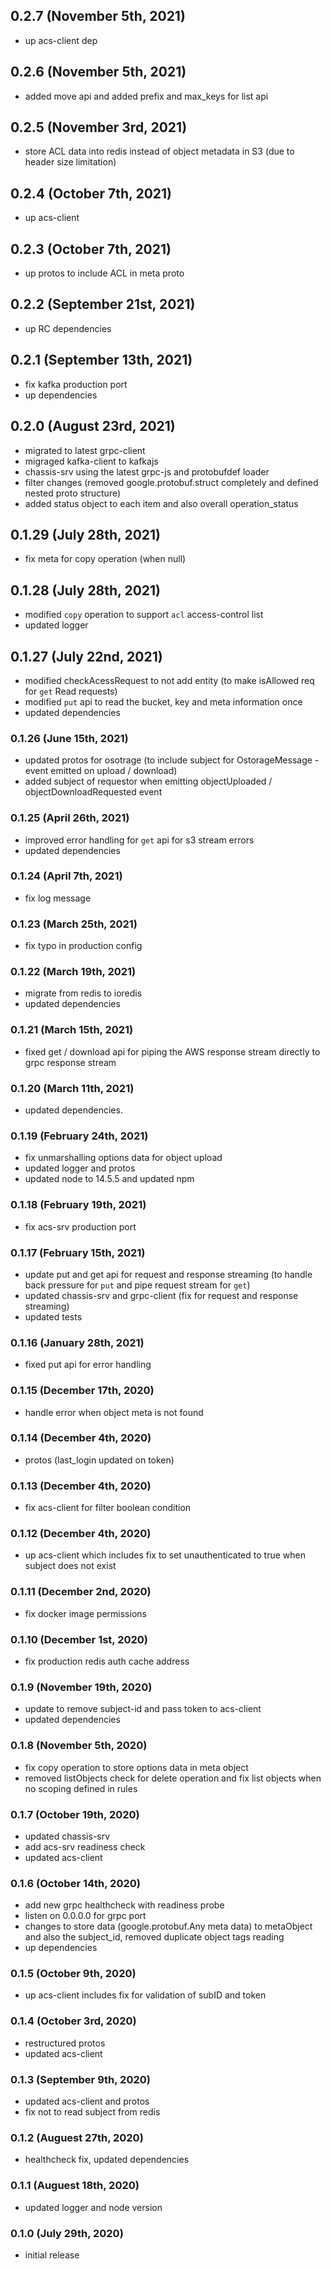 ## 0.2.7 (November 5th, 2021)

- up acs-client dep

## 0.2.6 (November 5th, 2021)

- added move api and added prefix and max_keys for list api

## 0.2.5 (November 3rd, 2021)

- store ACL data into redis instead of object metadata in S3 (due to header size limitation)

## 0.2.4 (October 7th, 2021)

- up acs-client

## 0.2.3 (October 7th, 2021)

- up protos to include ACL in meta proto

## 0.2.2 (September 21st, 2021)

- up RC dependencies

## 0.2.1 (September 13th, 2021)

- fix kafka production port
- up dependencies

## 0.2.0 (August 23rd, 2021)

- migrated to latest grpc-client
- migraged kafka-client to kafkajs
- chassis-srv using the latest grpc-js and protobufdef loader
- filter changes (removed google.protobuf.struct completely and defined nested proto structure)
- added status object to each item and also overall operation_status

## 0.1.29 (July 28th, 2021)

- fix meta for copy operation (when null)

## 0.1.28 (July 28th, 2021)

- modified `copy` operation to support `acl` access-control list
- updated logger

## 0.1.27 (July 22nd, 2021)

- modified checkAcessRequest to not add entity (to make isAllowed req for `get` Read requests)
- modified `put` api to read the bucket, key and meta information once
- updated dependencies

### 0.1.26 (June 15th, 2021)

- updated protos for osotrage (to include subject for OstorageMessage - event emitted on upload / download)
- added subject of requestor when emitting objectUploaded / objectDownloadRequested event

### 0.1.25 (April 26th, 2021)

- improved error handling for `get` api for s3 stream errors
- updated dependencies

### 0.1.24 (April 7th, 2021)

- fix log message

### 0.1.23 (March 25th, 2021)

- fix typo in production config

### 0.1.22 (March 19th, 2021)

- migrate from redis to ioredis
- updated dependencies

### 0.1.21 (March 15th, 2021)

- fixed get / download api for piping the AWS response stream directly to grpc response stream

### 0.1.20 (March 11th, 2021)

- updated dependencies.

### 0.1.19 (February 24th, 2021)

- fix unmarshalling options data for object upload
- updated logger and protos
- updated node to 14.5.5 and updated npm

### 0.1.18 (February 19th, 2021)

- fix acs-srv production port

### 0.1.17 (February 15th, 2021)

- update put and get api for request and response streaming (to handle back pressure for `put` and pipe request stream for `get`)
- updated chassis-srv and grpc-client (fix for request and response streaming)
- updated tests

### 0.1.16 (January 28th, 2021)

- fixed put api for error handling

### 0.1.15 (December 17th, 2020)

- handle error when object meta is not found

### 0.1.14 (December 4th, 2020)

- protos (last_login updated on token)

### 0.1.13 (December 4th, 2020)

- fix acs-client for filter boolean condition

### 0.1.12 (December 4th, 2020)

- up acs-client which includes fix to set unauthenticated to true when subject does not exist

### 0.1.11 (December 2nd, 2020)

- fix docker image permissions

### 0.1.10 (December 1st, 2020)

- fix production redis auth cache address

### 0.1.9 (November 19th, 2020)

- update to remove subject-id and pass token to acs-client
- updated dependencies

### 0.1.8 (November 5th, 2020)

- fix copy operation to store options data in meta object
- removed listObjects check for delete operation and fix list objects when no scoping defined in rules

### 0.1.7 (October 19th, 2020)

- updated chassis-srv
- add acs-srv readiness check
- updated acs-client

### 0.1.6 (October 14th, 2020)

- add new grpc healthcheck with readiness probe
- listen on 0.0.0.0 for grpc port
- changes to store data (google.protobuf.Any meta data) to metaObject and also the subject_id, removed duplicate object tags reading
- up dependencies

### 0.1.5 (October 9th, 2020)

- up acs-client includes fix for validation of subID and token

### 0.1.4 (October 3rd, 2020)

- restructured protos
- updated acs-client

### 0.1.3 (September 9th, 2020)

- updated acs-client and protos
- fix not to read subject from redis

### 0.1.2 (Auguest 27th, 2020)

- healthcheck fix, updated dependencies

### 0.1.1 (Auguest 18th, 2020)

- updated logger and node version

### 0.1.0 (July 29th, 2020)

- initial release
